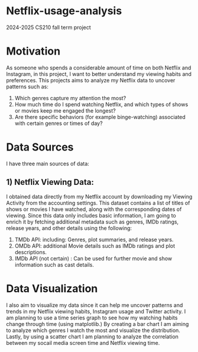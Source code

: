 # Netflix-usage-analysis
2024-2025 CS210 fall term project

# Motivation
As someone who spends a considerable amount of time on both Netflix and Instagram, in this project, I want to better understand my viewing habits and preferences. This projects aims to analyze my Netflix data to uncover patterns such as:

1) Which genres capture my attention the most?
2) How much time do I spend watching Netflix, and which types of shows or movies keep me engaged the longest?
3) Are there specific behaviors (for example binge-watching) associated with certain genres or times of day?

# Data Sources
I have three main sources of data:

## 1) Netflix Viewing Data:
   I obtained data directly from my Netflix account by downloading my Viewing Activity from the accounting settings. This dataset contains a list of titles of shows or movies I have watched, along with the corresponding dates of viewing. Since this data only includes basic information, I am going to enrich it by fetching additional metadata such as genres, IMDb ratings, release years, and other details using the following:
   1) TMDb API: including: Genres, plot summaries, and release years.
   2) OMDb API: additional Movie details such as IMDb ratings and plot descriptions.
   3) IMDb API (not certain) : Can be used for further movie and show information such as cast details.

# Data Visualization 
I also aim to visualize my data since it can help me uncover patterns and trends in my Netflix viewing habits, Instagram usage and Twitter activity. I am planning to use a time series graph to see how my watching habits change through time (using matplotlib.)
By creating a bar chart I am aiming to analyze which genres I watch the most and visualize the distribution. Lastly, by using a scatter chart I am planning to analyze the correlation between my socail media screen time and Netflix viewing time. 
